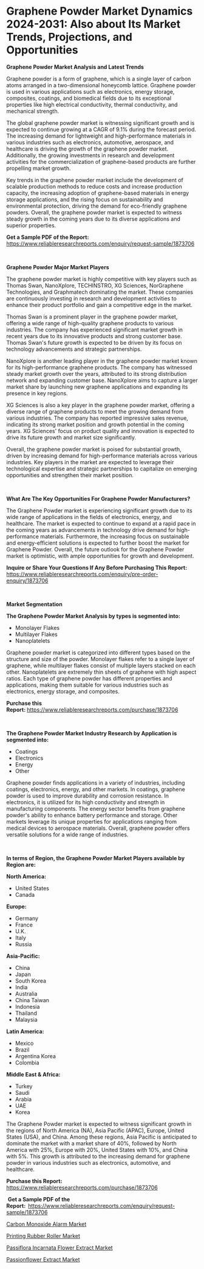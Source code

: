 <p><h1>Graphene Powder Market Dynamics 2024-2031: Also about Its Market Trends, Projections, and Opportunities</h1></p><p><strong>Graphene Powder Market Analysis and Latest Trends</strong></p>
<p><p>Graphene powder is a form of graphene, which is a single layer of carbon atoms arranged in a two-dimensional honeycomb lattice. Graphene powder is used in various applications such as electronics, energy storage, composites, coatings, and biomedical fields due to its exceptional properties like high electrical conductivity, thermal conductivity, and mechanical strength.</p><p>The global graphene powder market is witnessing significant growth and is expected to continue growing at a CAGR of 9.1% during the forecast period. The increasing demand for lightweight and high-performance materials in various industries such as electronics, automotive, aerospace, and healthcare is driving the growth of the graphene powder market. Additionally, the growing investments in research and development activities for the commercialization of graphene-based products are further propelling market growth.</p><p>Key trends in the graphene powder market include the development of scalable production methods to reduce costs and increase production capacity, the increasing adoption of graphene-based materials in energy storage applications, and the rising focus on sustainability and environmental protection, driving the demand for eco-friendly graphene powders. Overall, the graphene powder market is expected to witness steady growth in the coming years due to its diverse applications and superior properties.</p></p>
<p><strong>Get a Sample PDF of the Report:&nbsp;</strong> <a href="https://www.reliableresearchreports.com/enquiry/request-sample/1873706">https://www.reliableresearchreports.com/enquiry/request-sample/1873706</a></p>
<p>&nbsp;</p>
<p><strong>Graphene Powder Major Market Players</strong></p>
<p><p>The graphene powder market is highly competitive with key players such as Thomas Swan, NanoXplore, TECHINSTRO, XG Sciences, NorGraphene Technologies, and Graphmatech dominating the market. These companies are continuously investing in research and development activities to enhance their product portfolio and gain a competitive edge in the market.</p><p>Thomas Swan is a prominent player in the graphene powder market, offering a wide range of high-quality graphene products to various industries. The company has experienced significant market growth in recent years due to its innovative products and strong customer base. Thomas Swan's future growth is expected to be driven by its focus on technology advancements and strategic partnerships.</p><p>NanoXplore is another leading player in the graphene powder market known for its high-performance graphene products. The company has witnessed steady market growth over the years, attributed to its strong distribution network and expanding customer base. NanoXplore aims to capture a larger market share by launching new graphene applications and expanding its presence in key regions.</p><p>XG Sciences is also a key player in the graphene powder market, offering a diverse range of graphene products to meet the growing demand from various industries. The company has reported impressive sales revenue, indicating its strong market position and growth potential in the coming years. XG Sciences' focus on product quality and innovation is expected to drive its future growth and market size significantly.</p><p>Overall, the graphene powder market is poised for substantial growth, driven by increasing demand for high-performance materials across various industries. Key players in the market are expected to leverage their technological expertise and strategic partnerships to capitalize on emerging opportunities and strengthen their market position.</p></p>
<p>&nbsp;</p>
<p><strong>What Are The Key Opportunities For Graphene Powder Manufacturers?</strong></p>
<p><p>The Graphene Powder market is experiencing significant growth due to its wide range of applications in the fields of electronics, energy, and healthcare. The market is expected to continue to expand at a rapid pace in the coming years as advancements in technology drive demand for high-performance materials. Furthermore, the increasing focus on sustainable and energy-efficient solutions is expected to further boost the market for Graphene Powder. Overall, the future outlook for the Graphene Powder market is optimistic, with ample opportunities for growth and development.</p></p>
<p><strong>Inquire or Share Your Questions If Any Before Purchasing This Report:</strong> <a href="https://www.reliableresearchreports.com/enquiry/pre-order-enquiry/1873706">https://www.reliableresearchreports.com/enquiry/pre-order-enquiry/1873706</a></p>
<p>&nbsp;</p>
<p><strong>Market Segmentation</strong></p>
<p><strong>The Graphene Powder Market Analysis by types is segmented into:</strong></p>
<p><ul><li>Monolayer Flakes</li><li>Multilayer Flakes</li><li>Nanoplatelets</li></ul></p>
<p><p>Graphene powder market is categorized into different types based on the structure and size of the powder. Monolayer flakes refer to a single layer of graphene, while multilayer flakes consist of multiple layers stacked on each other. Nanoplatelets are extremely thin sheets of graphene with high aspect ratios. Each type of graphene powder has different properties and applications, making them suitable for various industries such as electronics, energy storage, and composites.</p></p>
<p><strong>Purchase this Report:&nbsp;</strong><a href="https://www.reliableresearchreports.com/purchase/1873706">https://www.reliableresearchreports.com/purchase/1873706</a></p>
<p>&nbsp;</p>
<p><strong>The Graphene Powder Market Industry Research by Application is segmented into:</strong></p>
<p><ul><li>Coatings</li><li>Electronics</li><li>Energy</li><li>Other</li></ul></p>
<p><p>Graphene powder finds applications in a variety of industries, including coatings, electronics, energy, and other markets. In coatings, graphene powder is used to improve durability and corrosion resistance. In electronics, it is utilized for its high conductivity and strength in manufacturing components. The energy sector benefits from graphene powder's ability to enhance battery performance and storage. Other markets leverage its unique properties for applications ranging from medical devices to aerospace materials. Overall, graphene powder offers versatile solutions for a wide range of industries.</p></p>
<p>&nbsp;</p>
<p><strong>In terms of Region, the Graphene Powder Market Players available by Region are:</strong></p>
<p>
    <p> <strong> North America: </strong>
        <ul>
            <li>United States</li>
            <li>Canada</li>
        </ul>
        </p> 
    <p> <strong> Europe: </strong>
        <ul>
            <li>Germany</li>
            <li>France</li>
            <li>U.K.</li>
            <li>Italy</li>
            <li>Russia</li>
        </ul>
        </p> 
    <p> <strong> Asia-Pacific: </strong>
        <ul>
            <li>China</li>
            <li>Japan</li>
            <li>South Korea</li>
            <li>India</li>
            <li>Australia</li>
            <li>China Taiwan</li>
            <li>Indonesia</li>
            <li>Thailand</li>
            <li>Malaysia</li>
        </ul>
        </p> 
    <p> <strong> Latin America: </strong>
        <ul>
            <li>Mexico</li>
            <li>Brazil</li>
            <li>Argentina Korea</li>
            <li>Colombia</li>
        </ul>
        </p> 
    <p> <strong> Middle East & Africa: </strong>
        <ul>
            <li>Turkey</li>
            <li>Saudi</li>
            <li>Arabia</li>
            <li>UAE</li>
            <li>Korea</li>
        </ul>
    </p>
    </p>
<p><p>The Graphene Powder market is expected to witness significant growth in the regions of North America (NA), Asia Pacific (APAC), Europe, United States (USA), and China. Among these regions, Asia Pacific is anticipated to dominate the market with a market share of 40%, followed by North America with 25%, Europe with 20%, United States with 10%, and China with 5%. This growth is attributed to the increasing demand for graphene powder in various industries such as electronics, automotive, and healthcare.</p></p>
<p><strong>Purchase this Report: </strong><a href="https://www.reliableresearchreports.com/purchase/1873706">https://www.reliableresearchreports.com/purchase/1873706</a></p>
<p>&nbsp;<strong>Get a Sample PDF of the Report:&nbsp;&nbsp;</strong><a href="https://www.reliableresearchreports.com/enquiry/request-sample/1873706">https://www.reliableresearchreports.com/enquiry/request-sample/1873706</a></p>
<p><strong></strong></p>
<p><p><a href="https://simplistic-meeting-7ee.notion.site/Carbon-Monoxide-Alarm-Market-Size-Growth-and-Forecast-from-2024-2031-a1bd61b8c5dc45c9bf343f8251407c59">Carbon Monoxide Alarm Market</a></p><p><a href="https://view.publitas.com/reportprime-1/printing-rubber-roller-market-provides-detailed-segmentation-of-this-market-based-on-type-application-and-region-and-forecast-for-the-period-from-2023-2030/">Printing Rubber Roller Market</a></p><p><a href="https://view.publitas.com/reportprime-1/global-passiflora-incarnata-flower-extract-market-by-types-applications-and-major-players-with-regional-growth-rate-analysis-and-development-situation-from-2023-to-2030/">Passiflora Incarnata Flower Extract Market</a></p><p><a href="https://view.publitas.com/reportprime-1/passionflower-extract-market-provides-a-comprehensive-analysis-including-a-macro-overview-of-the-market-as-well-as-micro-details-such-as-market-size-and-competitive-landscape/">Passionflower Extract Market</a></p></p>